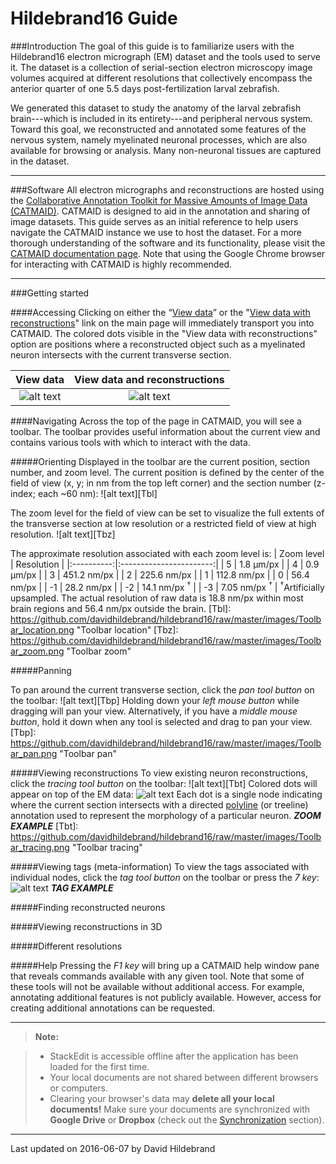 Hildebrand16 Guide
===================

###Introduction
The goal of this guide is to familiarize users with the Hildebrand16 electron micrograph (EM) dataset and the tools used to serve it. The dataset is a collection of serial-section electron microscopy image volumes acquired at different resolutions that collectively encompass the anterior quarter of one 5.5 days post-fertilization larval zebrafish.

We generated this dataset to study the anatomy of the larval zebrafish brain---which is included in its entirety---and peripheral nervous system. Toward this goal, we reconstructed and annotated some features of the nervous system, namely myelinated neuronal processes, which are also available for browsing or analysis. Many non-neuronal tissues are captured in the dataset.

----------

###Software
All electron micrographs and reconstructions are hosted using the [Collaborative Annotation Toolkit for Massive Amounts of Image Data (CATMAID)](http://catmaid.org/). CATMAID is designed to aid in the annotation and sharing of image datasets. This guide serves as an initial reference to help users navigate the CATMAID instance we use to host the dataset. For a more thorough understanding of the software and its functionality, please visit the [CATMAID documentation page](http://catmaid.readthedocs.org/).
Note that using the Google Chrome browser for interacting with CATMAID is highly recommended.

----------

###Getting started

####Accessing
Clicking on either the “[View data](http://hildebrand16.neurodata.io/catmaid/?pid=3&zp=537540&yp=351910&xp=303051&tool=navigator&sid0=2&s0=4)” or the "[View data with reconstructions](http://hildebrand16.neurodata.io/catmaid/?pid=3&zp=537540&yp=351910.65&xp=303051.44999999995&tool=tracingtool&sid0=2&s0=4)" link on the main page will immediately transport you into CATMAID.
The colored dots visible in the "View data with reconstructions" option are positions where a reconstructed object such as a myelinated neuron intersects with the current transverse section.

| View data        | View data and reconstructions | 
|:----------------:|:-----------------------------:|
| ![alt text][Vd]  | ![alt text][Vdar]             |
[Vd]: https://github.com/davidhildebrand/hildebrand16/raw/master/images/View_data_small.png "View data"
[Vdar]: https://github.com/davidhildebrand/hildebrand16/raw/master/images/View_data_and_reconstructions_small.png "View data and reconstructions"

####Navigating
Across the top of the page in CATMAID, you will see a toolbar. The toolbar provides useful information about the current view and contains various tools with which to interact with the data.
 
#####Orienting
Displayed in the toolbar are the current position, section number, and zoom level.
The current position is defined by the center of the field of view (x, y; in nm from the top left corner) and the section number (z-index; each ~60 nm):
![alt text][Tbl] 

The zoom level for the field of view can be set to visualize the full extents of the transverse section at low resolution or a restricted field of view at high resolution.
![alt text][Tbz]

The approximate resolution associated with each zoom level is:
| Zoom level | Resolution              | 
|:----------:|:-----------------------:|
| 5          | 1.8 μm/px               |
| 4          | 0.9 μm/px               |
| 3          | 451.2 nm/px             |
| 2          | 225.6 nm/px             |
| 1          | 112.8 nm/px             |
| 0          | 56.4 nm/px              |
| -1         | 28.2 nm/px              |
| -2         | 14.1 nm/px <sup>†</sup> |
| -3         | 7.05 nm/px <sup>†</sup> |
<sup>†</sup>Artificially upsampled. The actual resolution of raw data is 18.8 nm/px within most brain regions and 56.4 nm/px outside the brain.
[Tbl]: https://github.com/davidhildebrand/hildebrand16/raw/master/images/Toolbar_location.png "Toolbar location"
[Tbz]: https://github.com/davidhildebrand/hildebrand16/raw/master/images/Toolbar_zoom.png "Toolbar zoom"

#####Panning

To pan around the current transverse section, click the *pan tool button* on the toolbar:
![alt text][Tbp] 
Holding down your *left mouse button* while dragging will pan your view.
Alternatively, if you have a *middle mouse button*, hold it down when any tool is selected and drag to pan your view.
[Tbp]: https://github.com/davidhildebrand/hildebrand16/raw/master/images/Toolbar_pan.png "Toolbar pan"

#####Viewing reconstructions
To view existing neuron reconstructions, click the *tracing tool button* on the toolbar:
![alt text][Tbt] 
Colored dots will appear on top of the EM data:
![alt text][Vdar]
Each dot is a single node indicating where the current section intersects with a directed [polyline](https://en.wikipedia.org/wiki/Polyline) (or treeline) annotation used to represent the morphology of a particular neuron.
***ZOOM EXAMPLE***
[Tbt]: https://github.com/davidhildebrand/hildebrand16/raw/master/images/Toolbar_tracing.png "Toolbar tracing"

#####Viewing tags (meta-information)
To view the tags associated with individual nodes, click the *tag tool button* on the toolbar or press the *7 key*:
![alt text][Tbtg] 
***TAG EXAMPLE***

[Tbtg]: https://github.com/davidhildebrand/hildebrand16/raw/master/images/Toolbar_tags.png "Toolbar tags"

#####Finding reconstructed neurons

#####Viewing reconstructions in 3D

#####Different resolutions

#####Help
Pressing the *F1 key* will bring up a CATMAID help window pane that reveals commands available with any given tool. Note that some of these tools will not be available without additional access. For example, annotating additional features is not publicly available. However, access for creating additional annotations can be requested.

----------

> **Note:**

> - StackEdit is accessible offline after the application has been loaded for the first time.
> - Your local documents are not shared between different browsers or computers.
> - Clearing your browser's data may **delete all your local documents!** Make sure your documents are synchronized with **Google Drive** or **Dropbox** (check out the [<i class="icon-refresh"></i> Synchronization](#synchronization) section).



----------
Last updated on 2016-06-07 by David Hildebrand<!--se_discussion_list:{"h41SbNlsqb3mtPdQeOIdtotf":{"selectionStart":6194,"type":"conflict","selectionEnd":6204,"discussionIndex":"h41SbNlsqb3mtPdQeOIdtotf"}}-->